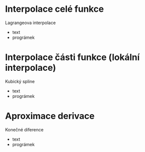 # Interpolace celé funkce
Lagrangeova interpolace
* text
* prográmek

# Interpolace části funkce (lokální interpolace)
Kubický spline
* text
* prográmek

# Aproximace derivace
Konečné diference
* text
* prográmek
